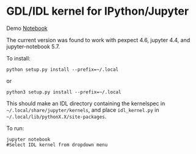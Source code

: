 # GDL/IDL kernel for IPython/Jupyter

Demo [Notebook](demo.ipynb)

The current version was found to work with pexpect 4.6, jupyter 4.4, and jupyter-notebook 5.7. 

To install:
```
python setup.py install --prefix=~/.local
```
or
```
python3 setup.py install --prefix=~/.local
```

This should make an IDL directory containing the kernelspec in `~/.local/share/jupyter/kernels`, and place `idl_kernel.py` in `~/.local/lib/pythonX.X/site-packages`.

To run:
```
jupyter notebook 
#Select IDL kernel from dropdown menu
```
